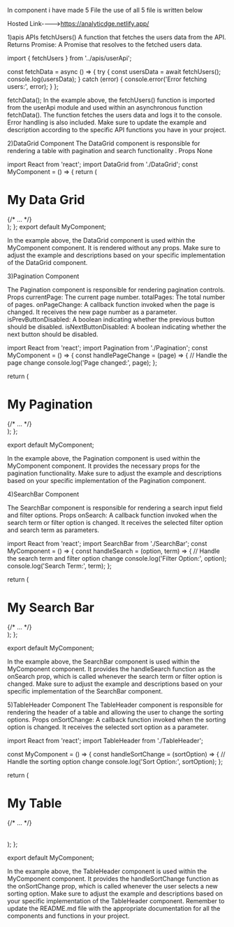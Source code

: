 In component i have made 5 File the use of all 5 file is written below 


Hosted Link---->https://analyticdge.netlify.app/

1)apis
APIs
fetchUsers()
A function that fetches the users data from the API.
Returns
Promise: A Promise that resolves to the fetched users data.
<!-- Example Usage -->
import { fetchUsers } from '../apis/userApi';

const fetchData = async () => {
  try {
    const usersData = await fetchUsers();
    console.log(usersData);
  } catch (error) {
    console.error('Error fetching users:', error);
  }
};

fetchData();
In the example above, the fetchUsers() function is imported from the userApi module and used within an asynchronous function fetchData(). 
The function fetches the users data and logs it to the console. Error handling is also included.
Make sure to update the example and description according to the specific API functions you have in your project.





2)DataGrid Component
The DataGrid component is responsible for rendering a table with pagination and search functionality .
Props
None

<!-- Example Usage -->

import React from 'react';
import DataGrid from './DataGrid';
const MyComponent = () => {
  return (
    <div>
      <h1>My Data Grid</h1>
      <DataGrid />
      {/* ... */}
    </div>
  );
};
export default MyComponent;

In the example above, the DataGrid component is used within the MyComponent component. It is rendered without any props.
Make sure to adjust the example and descriptions based on your specific implementation of the DataGrid component.






3)Pagination Component

The Pagination component is responsible for rendering pagination controls.
Props
currentPage: The current page number.
totalPages: The total number of pages.
onPageChange: A callback function invoked when the page is changed. It receives the new page number as a parameter.
isPrevButtonDisabled: A boolean indicating whether the previous button should be disabled.
isNextButtonDisabled: A boolean indicating whether the next button should be disabled.
<!-- Example Usage -->

import React from 'react';
import Pagination from './Pagination';
const MyComponent = () => {
  const handlePageChange = (page) => {
    // Handle the page change
    console.log('Page changed:', page);
  };

  return (
    <div>
      <h1>My Pagination</h1>
      <Pagination
        currentPage={3}
        totalPages={10}
        onPageChange={handlePageChange}
        isPrevButtonDisabled={false}
        isNextButtonDisabled={false}
      />
      {/* ... */}
    </div>
  );
};

export default MyComponent;

In the example above, the Pagination component is used within the MyComponent component. It provides the necessary props for the pagination functionality.
Make sure to adjust the example and descriptions based on your specific implementation of the Pagination component.

4)SearchBar Component

The SearchBar component is responsible for rendering a search input field and filter options.
Props
onSearch: A callback function invoked when the search term or filter option is changed. 
It receives the selected filter option and search term as parameters.

<!--Example Usage  -->
import React from 'react';
import SearchBar from './SearchBar';
const MyComponent = () => {
  const handleSearch = (option, term) => {
    // Handle the search term and filter option change
    console.log('Filter Option:', option);
    console.log('Search Term:', term);
  };

  return (
    <div>
      <h1>My Search Bar</h1>
      <SearchBar onSearch={handleSearch} />
      {/* ... */}
    </div>
  );
};

export default MyComponent;

In the example above, the SearchBar component is used within the MyComponent component. 
It provides the handleSearch function as the onSearch prop, which is called whenever the search term or filter option is changed.
Make sure to adjust the example and descriptions based on your specific implementation of the SearchBar component.


5)TableHeader Component
The TableHeader component is responsible for rendering the header of a table and allowing the user to change the sorting options.
Props
onSortChange: A callback function invoked when the sorting option is changed. It receives the selected sort option as a parameter.

<!-- Example Usage -->

import React from 'react';
import TableHeader from './TableHeader';

const MyComponent = () => {
  const handleSortChange = (sortOption) => {
    // Handle the sorting option change
    console.log('Sort Option:', sortOption);
  };

  return (
    <div>
      <h1>My Table</h1>
      <table>
        <TableHeader onSortChange={handleSortChange} />
        {/* ... */}
      </table>
    </div>
  );
};

export default MyComponent;

In the example above, the TableHeader component is used within the MyComponent component. 
It provides the handleSortChange function as the onSortChange prop, which is called whenever the user selects a new sorting option.
Make sure to adjust the example and descriptions based on your specific implementation of the TableHeader component.
Remember to update the README.md file with the appropriate documentation for all the components and functions in your project.


















